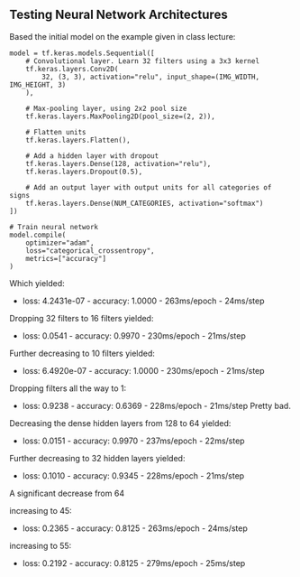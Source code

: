 ## Testing Neural Network Architectures  

Based the initial model on the example given in class lecture:
```# Create a convolutional neural network
model = tf.keras.models.Sequential([
    # Convolutional layer. Learn 32 filters using a 3x3 kernel
    tf.keras.layers.Conv2D(
        32, (3, 3), activation="relu", input_shape=(IMG_WIDTH, IMG_HEIGHT, 3)
    ),

    # Max-pooling layer, using 2x2 pool size
    tf.keras.layers.MaxPooling2D(pool_size=(2, 2)),

    # Flatten units
    tf.keras.layers.Flatten(),

    # Add a hidden layer with dropout
    tf.keras.layers.Dense(128, activation="relu"),
    tf.keras.layers.Dropout(0.5),

    # Add an output layer with output units for all categories of signs
    tf.keras.layers.Dense(NUM_CATEGORIES, activation="softmax")
])

# Train neural network
model.compile(
    optimizer="adam",
    loss="categorical_crossentropy",
    metrics=["accuracy"]
)
```
Which yielded: 
- loss: 4.2431e-07 - accuracy: 1.0000 - 263ms/epoch - 24ms/step

Dropping 32 filters to 16 filters yielded:
- loss: 0.0541 - accuracy: 0.9970 - 230ms/epoch - 21ms/step

Further decreasing to 10 filters yielded: 
- loss: 6.4920e-07 - accuracy: 1.0000 - 230ms/epoch - 21ms/step

Dropping filters all the way to 1:
- loss: 0.9238 - accuracy: 0.6369 - 228ms/epoch - 21ms/step
Pretty bad.

Decreasing the dense hidden layers from 128 to 64 yielded: 
- loss: 0.0151 - accuracy: 0.9970 - 237ms/epoch - 22ms/step

Further decreasing to 32 hidden layers yielded: 
- loss: 0.1010 - accuracy: 0.9345 - 228ms/epoch - 21ms/step

A significant decrease from 64

increasing to 45: 
- loss: 0.2365 - accuracy: 0.8125 - 263ms/epoch - 24ms/step

increasing to 55: 
- loss: 0.2192 - accuracy: 0.8125 - 279ms/epoch - 25ms/step
